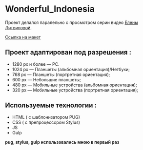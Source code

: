 # Wonderful_Indonesia
Проект делался паралельно с просмотром серии видео [Елены Литвиновой](https://www.youtube.com/watch?v=msYRNYi8zvk).

[Ссылка на макет](https://www.figma.com/file/Rbmn7ONjMpcKsUCrPxAxyT/QWERy-%7C-Landing-Page-DESIGN-(Community)?type=design&node-id=0-1)

## Проект адаптирован под разрешения :

- 1280 px и более — PC.
- 1024 px — Планшеты (альбомная ориентация)/Нетбуки;
- 768 px — Планшеты (портретная ориентация);
- 600 px — Небольшие планшеты;
- 480 px — Мобильные устройства (альбомная ориентация);
- 320 px — Мобильные устройства (портретная ориентация);

## Используемые технологии :
- HTML ( с шаблонизатором PUG)
- CSS ( с препроцессором Stylus)
- JS
- Gulp

**pug, stylus, gulp использовались мною в первый раз**
